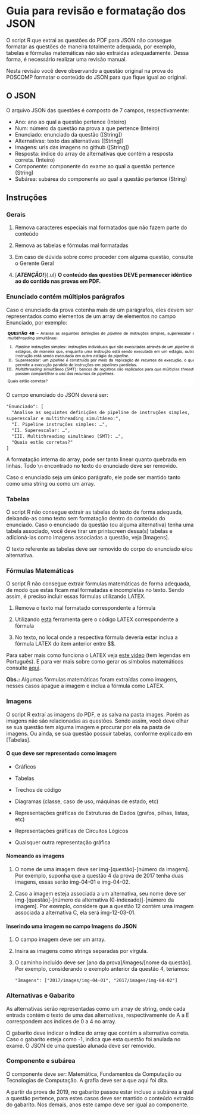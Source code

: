 # Guia para revisão e formatação dos JSON

O script R que extrai as questões do PDF para JSON não consegue formatar as questões de maneira totalmente adequada, por exemplo, tabelas e fórmulas matemáticas não são extraídas adequadamente. Dessa forma, é necessário realizar uma revisão manual.

Nesta revisão você deve observando a questão original na prova do POSCOMP formatar o conteúdo do JSON para que fique igual ao original.

## O JSON

O arquivo JSON das questões é composto de 7 campos, respectivamente:

-   Ano: ano ao qual a questão pertence (Inteiro)
-   Num: número da questão na prova a que pertence (Inteiro)
-   Enunciado: enunciado da questão ([String])
-   Alternativas: texto das alternativas ([String])
-   Imagens: urls das imagens no github ([String])
-   Resposta: índice do array de alternativas que contém a resposta correta. (Inteiro)
-   Componente: componente do exame ao qual a questão pertence (String)
-   Subárea: subárea do componente ao qual a questão pertence (String)

## **Instruções**

### Gerais

1.  Remova caracteres especiais mal formatados que não fazem parte do conteúdo

2.  Remova as tabelas e fórmulas mal formatadas

3.  Em caso de dúvida sobre como proceder com alguma questão, consulte o Gerente Geral

4.  [***ATENÇÃO!***]{.ul} **O conteúdo das questões DEVE permanecer idêntico ao do contido nas provas em PDF.**

### Enunciado contém múltiplos parágrafos

Caso o enunciado da prova cotenha mais de um parágrafos, eles devem ser representados como elementos de um array de elementos no campo Enunciado, por exemplo:

![](images/paste-4C42ACB4.png)

O campo enunciado do JSON deverá ser:

``` {.json}
"Enunciado": [
  "Analise as seguintes definições de pipeline de instruções simples, superescalar e multithreading simultâneo:", 
  "I. Pipeline instruções simples: …", 
  "II. Superescalar: …", 
  "III. Multithreading simultâneo (SMT): …", 
  "Quais estão corretas?"
]
```

A formatação interna do array, pode ser tanto linear quanto quebrada em linhas. Todo `\n` encontrado no texto do enunciado deve ser removido.

Caso o enunciado seja um único parágrafo, ele pode ser mantido tanto como uma string ou como um array.

### Tabelas

O script R não consegue extrair as tabelas do texto de forma adequada, deixando-as como texto sem formatação dentro do conteúdo do enunciado. Caso o enunciado da questão (ou alguma alternativa) tenha uma tabela associado, você deve tirar um printscreen dessa(s) tabelas e adicioná-las como imagens associadas a questão, veja [Imagens].

O texto referente as tabelas deve ser removido do corpo do enunciado e/ou alternativa.

### Fórmulas Matemáticas

O script R não consegue extrair fórmulas matemáticas de forma adequada, de modo que estas ficam mal formatadas e incompletas no texto. Sendo assim, é preciso incluir essas fórmulas utilizando LATEX.

1.  Remova o texto mal formatado correspondente a fórmula

2.  Utilizando [esta](https://www.codecogs.com/latex/eqneditor.php?lang=pt-br) ferramenta gere o código LATEX correspondente a fórmula

3.  No texto, no local onde a respectiva fórmula deveria estar inclua a fórmula LATEX do item anterior entre \$\$.

Para saber mais como funciona o LATEX veja [este vídeo](https://www.youtube.com/watch?v=Jp0lPj2-DQA) (tem legendas em Português). E para ver mais sobre como gerar os símbolos matemáticos consulte [aqui](https://oeis.org/wiki/List_of_LaTeX_mathematical_symbols).

**Obs.:** Algumas fórmulas matemáticas foram extraídas como imagens, nesses casos apague a imagem e inclua a fórmula como LATEX.

### Imagens

O script R extraí as imagens do PDF, e as salva na pasta images. Porém as imagens não são relacionadas as questões. Sendo assim, você deve olhar se sua questão tem alguma imagem e procurar por ela na pasta de imagens. Ou ainda, se sua questão possuir tabelas, conforme explicado em [Tabelas].

#### O que deve ser representado como imagem

-   Gráficos

-   Tabelas

-   Trechos de código

-   Diagramas (classe, caso de uso, máquinas de estado, etc)

-   Representações gráficas de Estruturas de Dados (grafos, pilhas, listas, etc)

-   Representações gráficas de Circuitos Lógicos

-   Quaisquer outra representação gráfica

#### Nomeando as imagens

1.  O nome de uma imagem deve ser img-[questão]-[número da imagem]. Por exemplo, suponha que a questão 4 da prova de 2017 tenha duas imagens, essas serão img-04-01 e img-04-02.

2.  Caso a imagem esteja associada a um alternativa, seu nome deve ser img-[questão]-[número da alternativa (0-indexado)]-[número da imagem]. Por exemplo, considere que a questão 12 contém uma imagem associada a alternativa C, ela será img-12-03-01.

#### Inserindo uma imagem no campo Imagens do JSON

1.  O campo imagem deve ser um array.

2.  Insira as imagens como strings separadas por vírgula.

3.  O caminho incluído deve ser [ano da prova]/images/[nome da questão]. Por exemplo, considerando o exemplo anterior da questão 4, teríamos:

    ``` {.json}
    "Imagens": ["2017/images/img-04-01", "2017/images/img-04-02"]
    ```

### Alternativas e Gabarito

As alternativas serão representadas como um array de string, onde cada entrada contém o texto de uma das alternativas, respectivamente de A a E correspondem aos índices de 0 a 4 no array.

O gabarito deve indicar o índice do array que contém a alternativa correta. Caso o gabarito esteja como -1, indica que esta questão foi anulada no exame. O JSON de uma questão alunada deve ser removido.

### Componente e subárea

O componente deve ser: Matemática, Fundamentos da Computação ou Tecnologias de Computação. A grafia deve ser a que aqui foi dita.

A partir da prova de 2019, no gabarito passou estar incluso a subárea a qual a questão pertence, para estes casos deve ser mantido o conteúdo extraído do gabarito. Nos demais, anos este campo deve ser igual ao componente.
